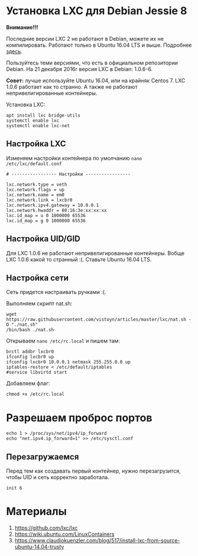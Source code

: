 # Установка LXC для Debian Jessie 8


**Внимание!!!**

Последние версии LXC 2 не работают в Debian, можете их не компилировать. Работают только в Ubuntu 16.04 LTS и выше.
Подробнее [здесь](https://github.com/lxc/lxc/issues/1362).

Пользуйтесь теми версиями, что есть в официальном репозитории Debian. На 21 декабря 2016г версия LXC в Debian: 1.0.6-6.

**Совет:** лучше используйте Ubuntu 16.04, или на крайняк Centos 7. LXC 1.0.6 работает как то странно. А также не работают непривелигированные контейнеры.


Установка LXC:
```
apt install lxc bridge-utils
systemctl enable lxc
systemctl enable lxc-net
```


## Настройка LXC

Изменяем настройки контейнера по умолчанию `nano /etc/lxc/default.conf`

```
# ----------------- Настройки -----------------

lxc.network.type = veth
lxc.network.flags = up
lxc.network.name = em0
lxc.network.link = lxcbr0
lxc.network.ipv4.gateway = 10.0.0.1
lxc.network.hwaddr = 00:16:3e:xx:xx:xx
lxc.id_map = u 0 1000000 65536
lxc.id_map = g 0 1000000 65536
```


## Настройка UID/GID

Для LXC 1.0.6 не работают непривелигированные контейнеры. 
Вобще LXC 1.0.6 какой то странный :(.
Ставьте Ubuntu 16.04 LTS.


## Настройка сети

Сеть придется настраивать ручками :(.


Выполняем скрипт nat.sh:
```
wget https://raw.githubusercontent.com/vistoyn/articles/master/lxc/nat.sh -O "./nat.sh"
/bin/bash ./nat.sh
```

Открываем `nano /etc/rc.local` и пишем там:
```
brctl addbr lxcbr0
ifconfig lxcbr0 up
ifconfig lxcbr0 10.0.0.1 netmask 255.255.0.0 up
iptables-restore < /etc/default/iptables
#service libvirtd start
```

Добавляем флаг:
```
chmod +x /etc/rc.local
```


# Разрешаем проброс портов
```
echo 1 > /proc/sys/net/ipv4/ip_forward
echo "net.ipv4.ip_forward=1" >> /etc/sysctl.conf
```



## Перезагружаемся

Перед тем как создавать первый контейнер, нужно перезагрузится, чтобы UID и сеть корректно заработала.

```
init 6
```


# Материалы
1. https://github.com/lxc/lxc
2. https://wiki.ubuntu.com/LinuxContainers
3. https://www.claudiokuenzler.com/blog/517/install-lxc-from-source-ubuntu-14.04-trusty
 
